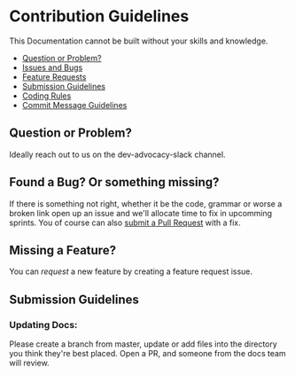# Contribution Guidelines

This Documentation cannot be built without your skills and knowledge.


- [Question or Problem?](#question)
- [Issues and Bugs](#issue)
- [Feature Requests](#feature)
- [Submission Guidelines](#submit)
- [Coding Rules](#rules)
- [Commit Message Guidelines](#commit)

## <a name="question"></a> Question or Problem? 

Ideally reach out to us on the dev-advocacy-slack channel.

## <a name="issue"></a> Found a Bug? Or something missing?

If there is something not right, whether it be the code, grammar or worse a broken link open up an issue and we'll allocate time to fix in upcomming sprints. You of course can also [submit a Pull Request](#submit-pr) with a fix.

## <a name="feature"></a> Missing a Feature?

You can *request* a new feature by creating a feature request issue.

## <a name="submit"></a> Submission Guidelines

### <a name="submit-issue"></a> Updating Docs:

Please create a branch from master, update or add files into the directory you think they're best placed. Open a PR, and someone from the docs team will review. 